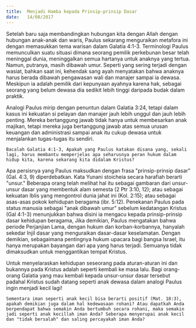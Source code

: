```yaml
---
title:  Menjadi Hamba kepada Prinsip-prinsip Dasar
date:   14/08/2017
---
```


Setelah baru saja membandingkan hubungan kita dengan Allah dengan hubungan anak-anak dan waris, Paulus sekarang menguraikan metafora ini dengan memasukkan tema warisan dalam Galatia 4:1-3. Terminologi Paulus memunculkan suatu situasi dimana seorang pemilik perkebunan besar telah meninggal dunia, meninggalkan semua hartanya untuk anaknya yang tertua. Namun, putranya, masih dibawah umur. Seperti yang sering terjadi dengan wasiat, bahkan saat ini, kehendak sang ayah menyatakan bahwa anaknya harus berada dibawah pengawasan wali dan manajer sampai ia dewasa. Meskipun ia adalah pemilik dari kepunyaan ayahnya karena hak, sebagai seorang yang belum dewasa dia sedikit lebih tinggi daripada budak dalam praktik.

Analogi Paulus mirip dengan penuntun dalam Galatia 3:24, tetapi dalam kasus ini kekuatan si pelayan dan manajer jauh lebih unggul dan jauh lebih penting. Mereka bertanggung jawab tidak hanya untuk membesarkan anak majikan, tetapi mereka juga bertanggung jawab atas semua urusan keuangan dan administrasi sampai anak itu cukup dewasa untuk menjalankan tugas-tugas itu sendiri.

`Bacalah Galatia 4:1-3, Apakah yang Paulus katakan disana yang, sekali lagi, harus membantu memperjelas apa seharusnya peran hukum dalam hidup kita, karena sekarang kita didalam Kristus?`

Apa persisnya yang Paulus maksudkan dengan frasa "prinsip-prinsip dasar" 
(Gal. 4:3, 9) diperdebatkan. Kata Yunani stoicheia secara harafiah berarti "unsur." Beberapa orang telah melihat hal itu sebagai gambaran dari unsur-unsur dasar yang membentuk alam semesta (2 Ptr 3:10, 12); atau sebagai kekuatan Iblis yang mengontrol dunia jahat ini (Kol. 2:15); atau sebagai asas-asas pokok kehidupan beragama (ibr. 5:12). Penekanan Paulus pada status manusia sebagai "anak dibawah umur" sebelum kedatangan Kristus (Gal 4:1-3) menunjukkan bahwa disini ia mengacu kepada prinsip-prinsip dasar kehidupan beragama, Jika demikian, Paulus mengatakan bahwa periode Perjanjian Lama, dengan hukum dan korban-korbannya, hanyalah sekedar Injil dasar yang menguraikan dasar-dasar keselamatan. Dengan demikian, sebagaimana pentingnya hukum upacara bagi bangsa Israel, itu hanya merupakan bayangan dari apa yang harus terjadi. Semuanya tidak dimaksudkan untuk menggantikan tempat Kristus. 

Untuk menyelaraskan kehidupan seseorang pada aturan-aturan ini dan bukannya pada Kristus adalah seperti kembali ke masa lalu. Bagi orang-orang Galatia yang mau kembali kepada unsur-unsur dasar tersebut padahal Kristus sudah datang seperti anak dewasa dalam analogi Paulus ingin menjadi kecil lagi!

`Sementara iman seperti anak kecil bisa berarti positif (Mat. 18:3), apakah demikian juga dalam hal kedewasaan rohani? Atau dapatkah Anda berpendapat bahwa semakin Anda bertumbuh secara rohani, maka semakin jadi seperti anak kecillah iman Anda? Seberapa menyerupai anak kecil dan "tidak bersalah" dan saling percayakah iman Anda?`
